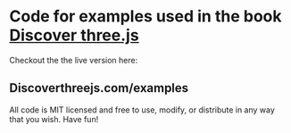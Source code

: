 # Code for examples used in the book [Discover three.js](https://discoverthreejs.com/)

Checkout the the live version here:

## Discoverthreejs.com/examples

All code is MIT licensed and free to use, modify, or distribute in any way that you wish. Have fun!